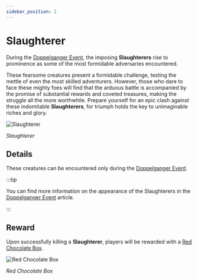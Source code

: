 ```yaml
---
sidebar_position: 2
---
```


# Slaughterer

During the [Doppelganger Event](/events/doppelganger), the imposing **Slaughterers** rise to prominence as some of the most formidable adversaries encountered.

These fearsome creatures present a formidable challenge, testing the mettle of even the most skilled adventurers. However, those who dare to face these mighty foes will find that the arduous battle is accompanied by the promise of substantial rewards and coveted treasures, making the struggle all the more worthwhile. Prepare yourself for an epic clash against these indomitable **Slaughterers**, for triumph holds the key to unimaginable riches and glory.

![Slaughterer](/img/monsters/special/others/slaughterer.jpg)

_Slaughterer_

## Details

These creatures can be encountered only during the [Doppelganger Event](/events/doppelganger).

:::tip

You can find more information on the appearance of the Slaughterers in the [Doppelganger Event](/events/doppelganger) article.

:::

## Reward

Upon successfully killing a **Slaughterer**, players will be rewarded with a [Red Chocolate Box](/items/item-bags/misc/red-chocolate-box).

![Red Chocolate Box](/img/items/item-bags/red-chocolate-box.png)

_Red Chocolate Box_

